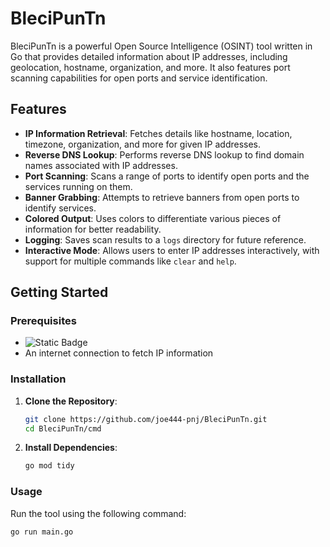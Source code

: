 # BleciPunTn

BleciPunTn is a powerful Open Source Intelligence (OSINT) tool written in Go that provides detailed information about IP addresses, including geolocation, hostname, organization, and more. It also features port scanning capabilities for open ports and service identification.

## Features

- **IP Information Retrieval**: Fetches details like hostname, location, timezone, organization, and more for given IP addresses.
- **Reverse DNS Lookup**: Performs reverse DNS lookup to find domain names associated with IP addresses.
- **Port Scanning**: Scans a range of ports to identify open ports and the services running on them.
- **Banner Grabbing**: Attempts to retrieve banners from open ports to identify services.
- **Colored Output**: Uses colors to differentiate various pieces of information for better readability.
- **Logging**: Saves scan results to a `logs` directory for future reference.
- **Interactive Mode**: Allows users to enter IP addresses interactively, with support for multiple commands like `clear` and `help`.

## Getting Started

### Prerequisites

- ![Static Badge](https://img.shields.io/badge/Go%201.23.4-green)
- An internet connection to fetch IP information

### Installation

1. **Clone the Repository**:
    ```bash
    git clone https://github.com/joe444-pnj/BleciPunTn.git
    cd BleciPunTn/cmd
    ```

2. **Install Dependencies**:
    ```bash
    go mod tidy
    ```

### Usage

Run the tool using the following command:
```bash
go run main.go
